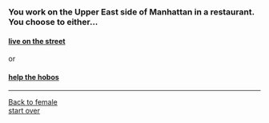 
### You work on the Upper East side of Manhattan in a restaurant. You choose to either...  
#### [live on the street](street.md)  
or  
#### [help the hobos](help.md)  

---
[Back to female](../gender/female.md)      
[start over](../beginning/start.md)